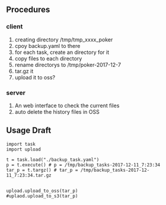 ## Procedures

### client
 1. creating directory /tmp/tmp_xxxx_poker
 2. cpoy backup.yaml to there
 3. for each task, create an directory for it
 4. copy files to each directory
 5. rename directorys to /tmp/poker-2017-12-7
 6. tar.gz it 
 7. upload it to oss?


### server
 1. An web interface to check the current files
 2. auto delete the history files in OSS


## Usage Draft

~~~
import task
import upload

t = task.load("./backup_task.yaml")
p = t.execute() # p = /tmp/backup_tasks-2017-12-11_7:23:34
tar_p = t.targz() # tar_p = /tmp/backup_tasks-2017-12-11_7:23:34.tar.gz


upload.upload_to_oss(tar_p)
#uplaod.upload_to_s3(tar_p)
~~~